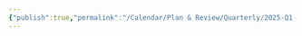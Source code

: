 ```yaml
---
{"publish":true,"permalink":"/Calendar/Plan & Review/Quarterly/2025-Q1.md","created":"2025-03-28T23:58:58.461+08:00","modified":"2025-07-08T21:52:48.685+08:00","published":"2025-07-08T21:52:48.685+08:00","cssclasses":""}
---
```



